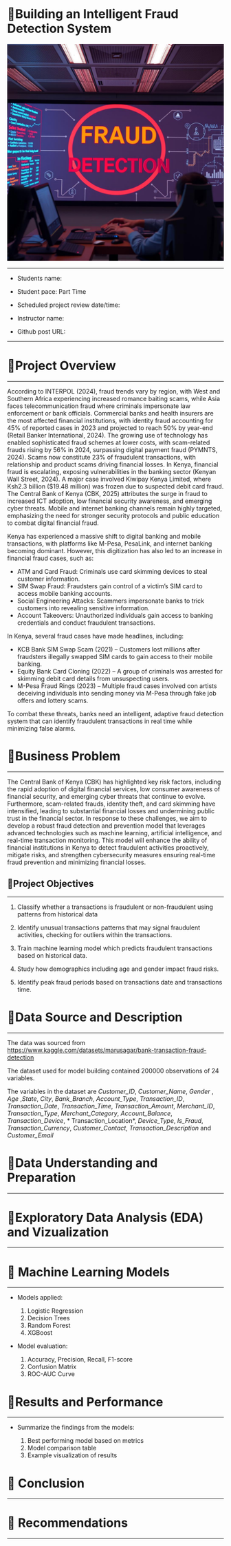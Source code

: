 # 📌Building an Intelligent Fraud Detection System
![Fraud](https://github.com/gkipkirui1/DSF-PT08P5-GROUP4-CAPSTONE-PROJECT/blob/main/images/fraud1.jpg)

---

* Students name: 

* Student pace: Part Time

* Scheduled project review date/time: 

* Instructor name: 

* Github post URL: 

---

# 📌Project Overview 
---
According to INTERPOL (2024), fraud trends vary by region, with West and Southern Africa experiencing increased romance baiting scams, while Asia faces telecommunication fraud where criminals impersonate law enforcement or bank officials. Commercial banks and health insurers are the most affected financial institutions, with identity fraud accounting for 45% of reported cases in 2023 and projected to reach 50% by year-end (Retail Banker International, 2024). The growing use of technology has enabled sophisticated fraud schemes at lower costs, with scam-related frauds rising by 56% in 2024, surpassing digital payment fraud (PYMNTS, 2024). Scams now constitute 23% of fraudulent transactions, with relationship and product scams driving financial losses. In Kenya, financial fraud is escalating, exposing vulnerabilities in the banking sector (Kenyan Wall Street, 2024). A major case involved Kiwipay Kenya Limited, where Ksh2.3 billion ($19.48 million) was frozen due to suspected debit card fraud. The Central Bank of Kenya (CBK, 2025) attributes the surge in fraud to increased ICT adoption, low financial security awareness, and emerging cyber threats. Mobile and internet banking channels remain highly targeted, emphasizing the need for stronger security protocols and public education to combat digital financial fraud.

Kenya has experienced a massive shift to digital banking and mobile transactions, with platforms like M-Pesa, PesaLink, and internet banking becoming dominant. However, this digitization has also led to an increase in financial fraud cases, such as:

* ATM and Card Fraud: Criminals use card skimming devices to steal customer information.
* SIM Swap Fraud: Fraudsters gain control of a victim’s SIM card to access mobile banking accounts.
* Social Engineering Attacks: Scammers impersonate banks to trick customers into revealing sensitive information.
* Account Takeovers: Unauthorized individuals gain access to banking credentials and conduct fraudulent transactions.
  
In Kenya, several fraud cases have made headlines, including:

* KCB Bank SIM Swap Scam (2021) – Customers lost millions after fraudsters illegally swapped SIM cards to gain access to their mobile banking.
* Equity Bank Card Cloning (2022) – A group of criminals was arrested for skimming debit card details from unsuspecting users.
* M-Pesa Fraud Rings (2023) – Multiple fraud cases involved con artists deceiving individuals into sending money via M-Pesa through fake job offers and lottery scams.
  
To combat these threats, banks need an intelligent, adaptive fraud detection system that can identify fraudulent transactions in real time while minimizing false alarms.

# 📌Business Problem 
---
The Central Bank of Kenya (CBK) has highlighted key risk factors, including the rapid adoption of digital financial services, low consumer awareness of financial security, and emerging cyber threats that continue to evolve. Furthermore, scam-related frauds, identity theft, and card skimming have intensified, leading to substantial financial losses and undermining public trust in the financial sector. In response to these challenges, we aim to develop a robust fraud detection and prevention model that leverages advanced technologies such as machine learning, artificial intelligence, and real-time transaction monitoring. This model will enhance the ability of financial institutions in Kenya to detect fraudulent activities proactively, mitigate risks, and strengthen cybersecurity measures ensuring real-time fraud prevention and minimizing financial losses.

## 📌Project Objectives
---
1. Classify whether a transactions is fraudulent or non-fraudulent using patterns from historical data

2. Identify unusual transactions patterns that may signal fraudulent activities, checking for outliers within the transactions.

3. Train machine learning model which predicts fraudulent transactions based on historical data.

4. Study how demographics including age and gender impact fraud risks.

5. Identify peak fraud periods based on transactions date and transactions time.


# 📌Data Source and Description 
---
The data was sourced from https://www.kaggle.com/datasets/marusagar/bank-transaction-fraud-detection

The dataset used for model building contained 200000 observations of 24 variables. 

The variables in the dataset are *Customer_ID*, *Customer_Name*, *Gender* , *Age* ,*State*, *City*, *Bank_Branch*, *Account_Type*, *Transaction_ID*, *Transaction_Date*, *Transaction_Time*, *Transaction_Amount*, *Merchant_ID*, *Transaction_Type*, *Merchant_Category*, *Account_Balance*, *Transaction_Device*, * Transaction_Location*, *Device_Type*, *Is_Fraud*, *Transaction_Currency*, *Customer_Contact*, *Transaction_Description* and *Customer_Email* 

# 📌Data Understanding and Preparation 
---


# 📌Exploratory Data Analysis (EDA) and Vizualization
---

# 📌 Machine Learning Models
---
* Models applied:
    1. Logistic Regression
    2. Decision Trees
    3. Random Forest
    4. XGBoost
       
* Model evaluation:
  
    1. Accuracy, Precision, Recall, F1-score
    2. Confusion Matrix
    3. ROC-AUC Curve

 # 📌Results and Performance
 ---

* Summarize the findings from the models:
  
    1. Best performing model based on metrics
    2. Model comparison table
    3. Example visualization of results

# 📌 Conclusion
---


# 📌 Recommendations
---
